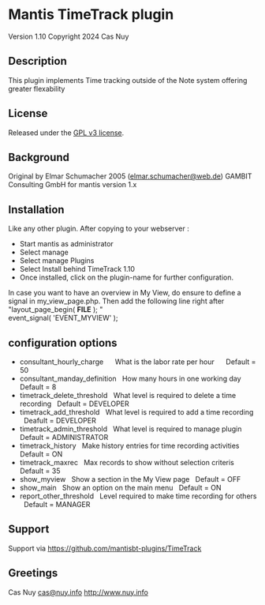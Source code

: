 
# 	Mantis TimeTrack plugin
Version 1.10
Copyright 2024 Cas Nuy

## Description

This plugin implements Time tracking outside of the Note system offering greater flexability

## License

Released under the [GPL v3 license](http://opensource.org/licenses/GPL-3.0).

## Background

Original by Elmar Schumacher  2005 (elmar.schumacher@web.de)  GAMBIT Consulting GmbH for mantis version 1.x

##  Installation

Like any other plugin. 
After copying to your webserver :
- Start mantis as administrator
- Select manage
- Select manage Plugins
- Select Install behind TimeTrack 1.10
- Once installed, click on the plugin-name for further configuration.

In case you want to have an overview in My View, do ensure to define a signal in my_view_page.php.
Then add the following line right after "layout_page_begin( __FILE__ ); "<br>
event_signal( 'EVENT_MYVIEW' ); 

## configuration options

- consultant_hourly_charge &nbsp;&nbsp;&nbsp;&nbsp; What is the labor rate per hour &nbsp;&nbsp;&nbsp;&nbsp; Default	= 50
- consultant_manday_definition &nbsp; How many hours in one working day &nbsp; Default = 8
- timetrack_delete_threshold	&nbsp;	What level is required to delete a time recording &nbsp;	Default = DEVELOPER
- timetrack_add_threshold		&nbsp;	What level is required to add a time recording	&nbsp;	Deafult = DEVELOPER
- timetrack_admin_threshold		&nbsp;	What level is required to manage plugin		&nbsp;		Default = ADMINISTRATOR
- timetrack_history		&nbsp;			Make history entries for time recording activities &nbsp;	Default = ON
- timetrack_maxrec		&nbsp;			Max records to show without selection criteris &nbsp;		Default = 35
- show_myview		&nbsp;				Show a section in the My View page	&nbsp;				Default = OFF
- show_main			&nbsp;				Show an option on the main menu			&nbsp;			Default = ON
- report_other_threshold	&nbsp;		Level required to make time recording for others &nbsp;	Default = MANAGER

## Support

Support via https://github.com/mantisbt-plugins/TimeTrack

## Greetings

Cas Nuy 
cas@nuy.info
http://www.nuy.info
